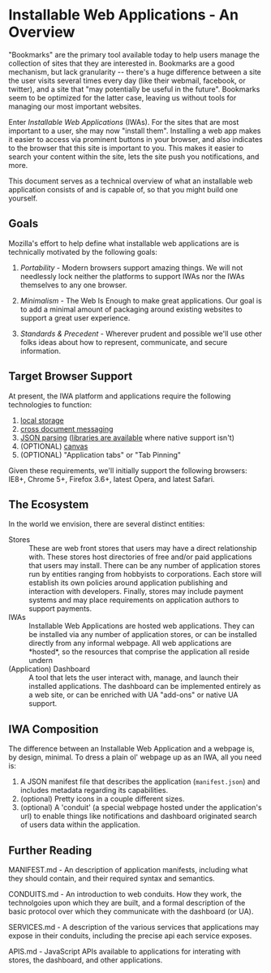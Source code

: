 # Installable Web Applications - An Overview

"Bookmarks" are the primary tool available today to help users manage
the collection of sites that they are interested in.  Bookmarks are a
good mechanism, but lack granularity -- there's a huge difference
between a site the user visits several times every day (like their
webmail, facebook, or twitter), and a site that "may potentially be
useful in the future".  Bookmarks seem to be optimized for the latter
case, leaving us without tools for managing our most important websites.

Enter *Installable Web Applications* (IWAs).  For the sites that are
most important to a user, she may now "install them".  Installing a
web app makes it easier to access via prominent buttons in your
browser, and also indicates to the browser that this site is important
to you.  This makes it easier to search your content within the site,
lets the site push you notifications, and more.

This document serves as a technical overview of what an
installable web application consists of and is capable of, so that you
might build one yourself.

## Goals

Mozilla's effort to help define what installable web applications are is
technically motivated by the following goals:

1. *Portability* - Modern browsers support amazing things.  We will
   not needlessly lock neither the platforms to support IWAs nor the
   IWAs themselves to any one browser.

2. *Minimalism* - The Web Is Enough to make great applications.  Our
   goal is to add a minimal amount of packaging around existing
   websites to support a great user experience.

3. *Standards & Precedent* - Wherever prudent and possible we'll use
   other folks ideas about how to represent, communicate, and secure
   information.

## Target Browser Support

At present, the IWA platform and applications require the following technologies to
function:

1. [local storage](http://dev.w3.org/html5/webstorage/)
2. [cross document messaging](http://dev.w3.org/html5/postmsg/#web-messaging)
3. [JSON parsing](http://wiki.ecmascript.org/doku.php?id=es3.1:json_support) ([libraries are available](http://www.json.org/js.html) where native support isn't)
4. (OPTIONAL) [canvas](http://www.w3.org/TR/html5/the-canvas-element.html)
5. (OPTIONAL) "Application tabs" or "Tab Pinning"

Given these requirements, we'll initially support the following browsers:
IE8+, Chrome 5+, Firefox 3.6+, latest Opera, and latest Safari.

## The Ecosystem

In the world we envision, there are several distinct entities:

<dl>
<dt>Stores</dt>
<dd> These are web front stores that users may have a direct
relationship with.  These stores host directories of free and/or paid
applications that users may install.  There can be any number of
application stores run by entities ranging from hobbyists to
corporations.  Each store will establish its own policies around
application publishing and interaction with developers.  Finally,
stores may include payment systems and may place requirements on
application authors to support payments.
</dd>

<dt>IWAs</dt>
<dd>
Installable Web Applications are hosted web applications.  They can be
installed via any number of application stores, or can be installed
directly from any informal webpage.  All web applications are
*hosted*, so the resources that comprise the application all reside undern
</dd>

<dt>(Application) Dashboard</dt>
<dd> A tool that lets the user interact with, manage, and launch their
installed applications.  The dashboard can be implemented entirely as
a web site, or can be enriched with UA "add-ons" or native UA support.
</dd>
</dl>

## IWA Composition

The difference between an Installable Web Application and a webpage
is, by design, minimal.  To dress a plain ol' webpage up as an IWA,
all you need is:

1. A JSON manifest file that describes the application
   (`manifest.json`) and includes metadata regarding its capabilities.
2. (optional) Pretty icons in a couple different sizes.
3. (optional) A 'conduit' (a special webpage hosted under the
   application's url) to enable things like notifications and
   dashboard originated search of users data within the application.

## Further Reading

MANIFEST.md - An description of application manifests, including what
they should contain, and their required syntax and semantics.

CONDUITS.md - An introduction to web conduits.  How they work, the technolgoies
upon which they are built, and a formal description of the basic protocol
over which they communicate with the dashboard (or UA).

SERVICES.md - A description of the various services that applications may expose
in their conduits, including the precise api each service exposes.

APIS.md - JavaScript APIs available to applications for interating with stores, 
the dashboard, and other applications.
